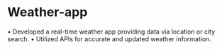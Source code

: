 # Weather-app
• Developed a real-time weather app providing data via location or city search.
• Utilized APIs for accurate and updated weather information.
